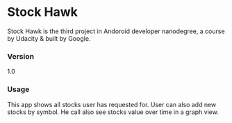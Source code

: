 # Stock Hawk

Stock Hawk is the third project in Andoroid developer nanodegree, a course by Udacity & built by Google.

### Version
1.0

### Usage
This app shows all stocks user has requested for. User can also add new stocks by symbol. He call also see stocks value over time in a graph view.
